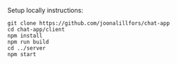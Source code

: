 
Setup locally instructions:

```
git clone https://github.com/joonalillfors/chat-app
cd chat-app/client
npm install
npm run build
cd ../server
npm start
```
